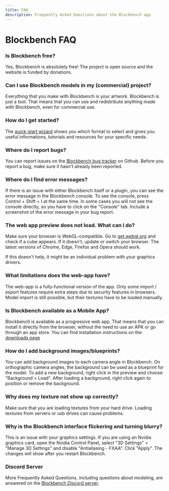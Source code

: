 ```yaml
---
title: FAQ
description: Frequently Asked Questions about the Blockbench app
---
```


# Blockbench FAQ

### Is Blockbench free?

Yes, Blockbench is absolutely free! The project is open source and the website is funded by donations.

### Can I use Blockbench models in my (commercial) project?

Everything that you make with Blockbench is your artwork. Blockbench is just a tool. That means that you can use and redistribute anything made with Blockbench, even for commercial use.

### How do I get started?

The [quick-start wizard](https://blockbench.net/quickstart) shows you which format to select and gives you useful informations, tutorials and resources for your specific needs.

### Where do I report bugs?

You can report issues on the [Blockbench bug tracker](https://github.com/JannisX11/blockbench) on Github. Before you report a bug, make sure it hasn't already been reported.

### Where do I find error messages?

If there is an issue with either Blockbench itself or a plugin, you can see the error message in the Blockbench console. To see the console, press Control + Shift + I at the same time. In some cases you will not see the console directly, so you have to click on the "Console" tab. Include a screenshot of the error message in your bug report.

### The web app preview does not load. What can I do?

Make sure your browser is WebGL-compatible. Go to [get.webgl.org](https://get.webgl.org) and check if a cube appears. If it doesn't, update or switch your browser. The latest versions of Chrome, Edge, Firefox and Opera should work.

If this doesn't help, it might be an individual problem with your graphics drivers.

### What limitations does the web-app have?

The web-app is a fully-functional version of the app. Only some import / export features require extra steps due to security features in browsers. Model import is still possible, but their textures have to be loaded manually.

### Is Blockbench available as a Mobile App?

Blockbench is available as a progressive web app. That means that you can install it directly from the browser, without the need to use an APK or go through an app store. You can find installation instructions on the [downloads page](https://blockbench.net/downloads/)

### How do I add background images/blueprints?

You can add background images to each camera angle in Blockbench. On orthographic camera angles, the background can be used as a blueprint for the model. To add a new background, right click in the preview and choose "Background > Load". After loading a background, right click again to position or remove the background.

### Why does my texture not show up correctly?

Make sure that you are loading textures from your hard drive. Loading textures from servers or usb drives can cause problems.

### Why is the Blockbench interface flickering and turning blurry?

This is an issue with your graphics settings. If you are using an Nvidia graphics card, open the Nvidia Control Panel, select "3D Settings" > "Manage 3D Settings" and disable "Antialiasing - FXAA". Click "Apply". The changes will show after you restart Blockbench.

### Discord Server

More Frequently Asked Questions, including questions about modeling, are answered on the [Blockbench Discord server](https://discord.gg/WVHg5kH).
